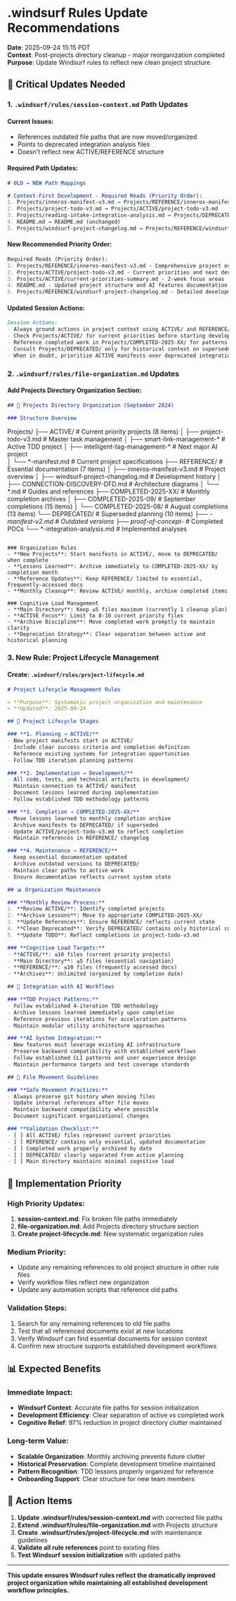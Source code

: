 # .windsurf Rules Update Recommendations

**Date**: 2025-09-24 15:15 PDT  
**Context**: Post-projects directory cleanup - major reorganization completed  
**Purpose**: Update Windsurf rules to reflect new clean project structure

## 🎯 **Critical Updates Needed**

### **1. `.windsurf/rules/session-context.md` Path Updates**

#### **Current Issues:**
- References outdated file paths that are now moved/organized
- Points to deprecated integration analysis files
- Doesn't reflect new ACTIVE/REFERENCE structure

#### **Required Path Updates:**
```markdown
# OLD → NEW Path Mappings

# Context-First Development - Required Reads (Priority Order):
1. Projects/inneros-manifest-v3.md → Projects/REFERENCE/inneros-manifest-v3.md
2. Projects/project-todo-v3.md → Projects/ACTIVE/project-todo-v3.md  
3. Projects/reading-intake-integration-analysis.md → Projects/DEPRECATED/reading-intake-integration-analysis.md
4. README.md → README.md (unchanged)
5. Projects/windsurf-project-changelog.md → Projects/REFERENCE/windsurf-project-changelog.md
```

#### **New Recommended Priority Order:**
```markdown
Required Reads (Priority Order):
1. Projects/REFERENCE/inneros-manifest-v3.md - Comprehensive project overview and architecture
2. Projects/ACTIVE/project-todo-v3.md - Current priorities and next development steps  
3. Projects/ACTIVE/current-priorities-summary.md - 2-week focus areas
4. README.md - Updated project structure and AI features documentation
5. Projects/REFERENCE/windsurf-project-changelog.md - Detailed development history
```

#### **Updated Session Actions:**
```markdown
Session Actions:
- Always ground actions in project context using ACTIVE/ and REFERENCE/ directories
- Check Projects/ACTIVE/ for current priorities before starting development
- Reference completed work in Projects/COMPLETED-2025-XX/ for patterns and lessons
- Consult Projects/DEPRECATED/ only for historical context on superseded approaches
- When in doubt, prioritize ACTIVE manifests over deprecated integration analyses
```

### **2. `.windsurf/rules/file-organization.md` Updates**

#### **Add Projects Directory Organization Section:**
```markdown
## 📁 Projects Directory Organization (September 2024)

### Structure Overview
```
Projects/
├── ACTIVE/               # Current priority projects (8 items)
│   ├── project-todo-v3.md            # Master task management
│   ├── smart-link-management-*       # Active TDD project
│   ├── intelligent-tag-management-*  # Next major AI project  
│   └── *-manifest.md                 # Current project specifications
├── REFERENCE/            # Essential documentation (7 items)
│   ├── inneros-manifest-v3.md        # Project overview
│   ├── windsurf-project-changelog.md # Development history
│   ├── CONNECTION-DISCOVERY-DFD.md   # Architecture diagrams
│   └── *.md                          # Guides and references
├── COMPLETED-2025-XX/    # Monthly completion archives
│   ├── COMPLETED-2025-09/            # September completions (15 items)
│   └── COMPLETED-2025-08/            # August completions (13 items)
└── DEPRECATED/           # Superseded planning (10 items)
    ├── *-manifest-v2.md              # Outdated versions
    ├── proof-of-concept-*            # Completed POCs
    └── *-integration-analysis.md     # Implemented analyses
```

### Organization Rules
- **New Projects**: Start manifests in ACTIVE/, move to DEPRECATED/ when complete
- **Lessons Learned**: Archive immediately to COMPLETED-2025-XX/ by completion month
- **Reference Updates**: Keep REFERENCE/ limited to essential, frequently-accessed docs
- **Monthly Cleanup**: Review ACTIVE/ monthly, archive completed items

### Cognitive Load Management
- **Main Directory**: Keep ≤5 files maximum (currently 1 cleanup plan)
- **ACTIVE Focus**: Limit to 8-10 current priority files
- **Archive Discipline**: Move completed work promptly to maintain clarity
- **Deprecation Strategy**: Clear separation between active and historical planning
```

### **3. New Rule: Project Lifecycle Management**

#### **Create: `.windsurf/rules/project-lifecycle.md`**
```markdown
# Project Lifecycle Management Rules

> **Purpose**: Systematic project organization and maintenance  
> **Updated**: 2025-09-24

## 🔄 Project Lifecycle Stages

### **1. Planning → ACTIVE/**
- New project manifests start in ACTIVE/
- Include clear success criteria and completion definition
- Reference existing systems for integration opportunities
- Follow TDD iteration planning patterns

### **2. Implementation → Development/**
- All code, tests, and technical artifacts in development/
- Maintain connection to ACTIVE/ manifest
- Document lessons learned during implementation
- Follow established TDD methodology patterns

### **3. Completion → COMPLETED-2025-XX/**
- Move lessons learned to monthly completion archive
- Archive manifests to DEPRECATED/ if superseded
- Update ACTIVE/project-todo-v3.md to reflect completion
- Maintain references in REFERENCE/ changelog

### **4. Maintenance → REFERENCE/**
- Keep essential documentation updated
- Archive outdated versions to DEPRECATED/
- Maintain clear paths to active work
- Ensure documentation reflects current system state

## 📊 Organization Maintenance

### **Monthly Review Process:**
1. **Review ACTIVE/**: Identify completed projects
2. **Archive Lessons**: Move to appropriate COMPLETED-2025-XX/
3. **Update References**: Ensure REFERENCE/ reflects current state
4. **Clean Deprecated**: Verify DEPRECATED/ contains only historical context
5. **Update TODO**: Reflect completions in project-todo-v3.md

### **Cognitive Load Targets:**
- **ACTIVE/**: ≤10 files (current priority projects)
- **Main Directory**: ≤5 files (essential navigation)
- **REFERENCE/**: ≤10 files (frequently accessed docs)
- **Archives**: Unlimited (organized by completion date)

## 🎯 Integration with AI Workflows

### **TDD Project Patterns:**
- Follow established 4-iteration TDD methodology
- Archive lessons learned immediately upon completion
- Reference previous iterations for acceleration patterns
- Maintain modular utility architecture approaches

### **AI System Integration:**
- New features must leverage existing AI infrastructure
- Preserve backward compatibility with established workflows
- Follow established CLI patterns and user experience design
- Maintain performance targets and test coverage standards

## 📁 File Movement Guidelines

### **Safe Movement Practices:**
- Always preserve git history when moving files
- Update internal references after file moves
- Maintain backward compatibility where possible
- Document significant organizational changes

### **Validation Checklist:**
- [ ] All ACTIVE/ files represent current priorities
- [ ] REFERENCE/ contains only essential, updated documentation
- [ ] Completed work properly archived by date
- [ ] DEPRECATED/ clearly separated from active planning
- [ ] Main directory maintains minimal cognitive load
```

## 🚀 **Implementation Priority**

### **High Priority Updates:**
1. **session-context.md**: Fix broken file paths immediately
2. **file-organization.md**: Add Projects directory structure section
3. **Create project-lifecycle.md**: New systematic organization rules

### **Medium Priority:**
- Update any remaining references to old project structure in other rule files
- Verify workflow files reflect new organization
- Update any automation scripts that reference old paths

### **Validation Steps:**
1. Search for any remaining references to old file paths
2. Test that all referenced documents exist at new locations  
3. Verify Windsurf can find essential documents for session context
4. Confirm new structure supports established development workflows

## 📊 **Expected Benefits**

### **Immediate Impact:**
- **Windsurf Context**: Accurate file paths for session initialization
- **Development Efficiency**: Clear separation of active vs completed work
- **Cognitive Relief**: 97% reduction in project directory clutter maintained

### **Long-term Value:**
- **Scalable Organization**: Monthly archiving prevents future clutter
- **Historical Preservation**: Complete development timeline maintained
- **Pattern Recognition**: TDD lessons properly organized for reference
- **Onboarding Support**: Clear structure for new team members

## 🎯 **Action Items**

1. **Update .windsurf/rules/session-context.md** with corrected file paths
2. **Extend .windsurf/rules/file-organization.md** with Projects structure
3. **Create .windsurf/rules/project-lifecycle.md** with maintenance guidelines
4. **Validate all rule references** point to existing files
5. **Test Windsurf session initialization** with updated paths

---

**This update ensures Windsurf rules reflect the dramatically improved project organization while maintaining all established development workflow principles.**
